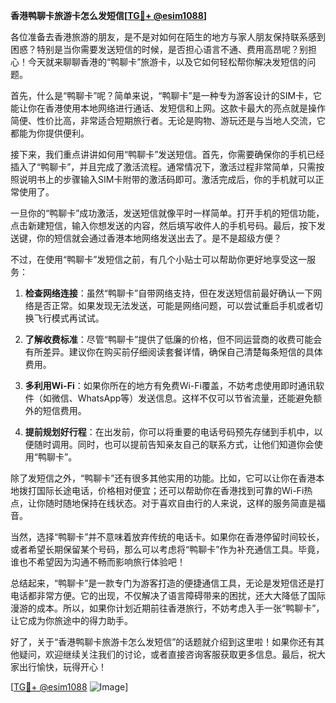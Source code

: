 **香港鸭聊卡旅游卡怎么发短信[[TG💪+ @esim1088](https://t.me/s/esim1088)]**

各位准备去香港旅游的朋友，是不是对如何在陌生的地方与家人朋友保持联系感到困惑？特别是当你需要发送短信的时候，是否担心语言不通、费用高昂呢？别担心！今天就来聊聊香港的“鸭聊卡”旅游卡，以及它如何轻松帮你解决发短信的问题。

首先，什么是“鸭聊卡”呢？简单来说，“鸭聊卡”是一种专为游客设计的SIM卡，它能让你在香港使用本地网络进行通话、发短信和上网。这款卡最大的亮点就是操作简便、性价比高，非常适合短期旅行者。无论是购物、游玩还是与当地人交流，它都能为你提供便利。

接下来，我们重点讲讲如何用“鸭聊卡”发送短信。首先，你需要确保你的手机已经插入了“鸭聊卡”，并且完成了激活流程。通常情况下，激活过程非常简单，只需按照说明书上的步骤输入SIM卡附带的激活码即可。激活完成后，你的手机就可以正常使用了。

一旦你的“鸭聊卡”成功激活，发送短信就像平时一样简单。打开手机的短信功能，点击新建短信，输入你想发送的内容，然后填写收件人的手机号码。最后，按下发送键，你的短信就会通过香港本地网络发送出去了。是不是超级方便？

不过，在使用“鸭聊卡”发短信之前，有几个小贴士可以帮助你更好地享受这一服务：

1. **检查网络连接**：虽然“鸭聊卡”自带网络支持，但在发送短信前最好确认一下网络是否正常。如果发现无法发送，可能是网络问题，可以尝试重启手机或者切换飞行模式再试试。

2. **了解收费标准**：尽管“鸭聊卡”提供了低廉的价格，但不同运营商的收费可能会有所差异。建议你在购买前仔细阅读套餐详情，确保自己清楚每条短信的具体费用。

3. **多利用Wi-Fi**：如果你所在的地方有免费Wi-Fi覆盖，不妨考虑使用即时通讯软件（如微信、WhatsApp等）发送信息。这样不仅可以节省流量，还能避免额外的短信费用。

4. **提前规划好行程**：在出发前，你可以将重要的电话号码预先存储到手机中，以便随时调用。同时，也可以提前告知亲友自己的联系方式，让他们知道你会使用“鸭聊卡”。

除了发短信之外，“鸭聊卡”还有很多其他实用的功能。比如，它可以让你在香港本地拨打国际长途电话，价格相对便宜；还可以帮助你在香港找到可靠的Wi-Fi热点，让你随时随地保持在线状态。对于喜欢自由行的人来说，这样的服务简直是福音。

当然，选择“鸭聊卡”并不意味着放弃传统的电话卡。如果你在香港停留时间较长，或者希望长期保留某个号码，那么可以考虑将“鸭聊卡”作为补充通信工具。毕竟，谁也不希望因为沟通不畅而影响旅行体验吧！

总结起来，“鸭聊卡”是一款专门为游客打造的便捷通信工具，无论是发短信还是打电话都非常方便。它的出现，不仅解决了语言障碍带来的困扰，还大大降低了国际漫游的成本。所以，如果你计划近期前往香港旅行，不妨考虑入手一张“鸭聊卡”，让它成为你旅途中的得力助手。

好了，关于“香港鸭聊卡旅游卡怎么发短信”的话题就介绍到这里啦！如果你还有其他疑问，欢迎继续关注我们的讨论，或者直接咨询客服获取更多信息。最后，祝大家出行愉快，玩得开心！

[[TG💪+ @esim1088](https://t.me/s/esim1088) ![Image](https://i.postimg.cc/4NQfJmqS/Snipaste-2025-05-13-00-14-12.png)]
